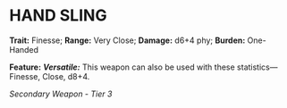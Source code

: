 ﻿# HAND SLING

**Trait:** Finesse; **Range:** Very Close; **Damage:** d6+4 phy; **Burden:** One-Handed

**Feature:** ***Versatile:*** This weapon can also be used with these statistics—Finesse, Close, d8+4.

*Secondary Weapon - Tier 3*
